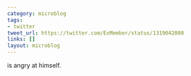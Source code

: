```yaml
---
category: microblog
tags:
- twitter
tweet_url: https://twitter.com/ExMember/status/1319042080
links: []
layout: microblog
---
```

is angry at himself.
